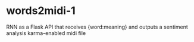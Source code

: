 # words2midi-1
RNN as a Flask API that receives {word:meaning} and outputs a sentiment analysis karma-enabled midi file

